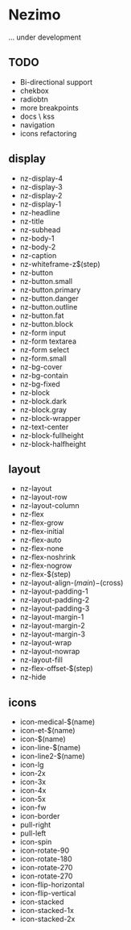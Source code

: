# Nezimo

... under development

## TODO
* Bi-directional support
* chekbox
* radiobtn
* more breakpoints
* docs \ kss
* navigation
* icons refactoring

## display
* nz-display-4
* nz-display-3
* nz-display-2
* nz-display-1
* nz-headline
* nz-title
* nz-subhead
* nz-body-1
* nz-body-2
* nz-caption
* nz-whiteframe-z$(step)
* nz-button
* nz-button.small
* nz-button.primary
* nz-button.danger
* nz-button.outline
* nz-button.fat
* nz-button.block
* nz-form input
* nz-form textarea
* nz-form select
* nz-form.small
* nz-bg-cover
* nz-bg-contain
* nz-bg-fixed
* nz-block
* nz-block.dark
* nz-block.gray
* nz-block-wrapper
* nz-text-center
* nz-block-fullheight
* nz-block-halfheight

## layout
* nz-layout
* nz-layout-row
* nz-layout-column
* nz-flex
* nz-flex-grow
* nz-flex-initial
* nz-flex-auto
* nz-flex-none
* nz-flex-noshrink
* nz-flex-nogrow
* nz-flex-$(step)
* nz-layout-align-$(main)-$(cross)
* nz-layout-padding-1
* nz-layout-padding-2
* nz-layout-padding-3
* nz-layout-margin-1
* nz-layout-margin-2
* nz-layout-margin-3
* nz-layout-wrap
* nz-layout-nowrap
* nz-layout-fill
* nz-flex-offset-$(step)
* nz-hide

## icons
* icon-medical-$(name)
* icon-et-$(name)
* icon-$(name)
* icon-line-$(name)
* icon-line2-$(name)
* icon-lg
* icon-2x
* icon-3x
* icon-4x
* icon-5x
* icon-fw
* icon-border
* pull-right
* pull-left
* icon-spin
* icon-rotate-90
* icon-rotate-180
* icon-rotate-270
* icon-rotate-270
* icon-flip-horizontal
* icon-flip-vertical
* icon-stacked
* icon-stacked-1x
* icon-stacked-2x

